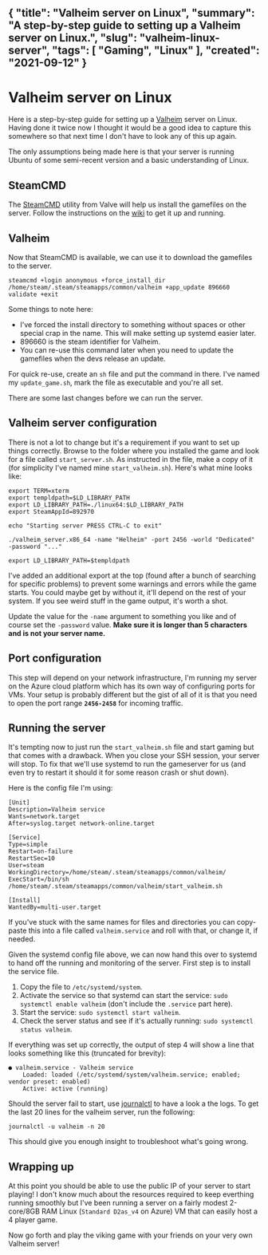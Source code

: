 {
    "title": "Valheim server on Linux",
    "summary": "A step-by-step guide to setting up a Valheim server on Linux.",
    "slug": "valheim-linux-server",
    "tags": [
        "Gaming",
        "Linux"
    ],
    "created": "2021-09-12"
}
---
# Valheim server on Linux

Here is a step-by-step guide for setting up a [Valheim](https://store.steampowered.com/app/892970/Valheim/) server on Linux. Having done it twice now I thought it would be a good idea to capture this somewhere so that next time I don't have to look any of this up again.

The only assumptions being made here is that your server is running Ubuntu of some semi-recent version and a basic understanding of Linux.

## SteamCMD

The [SteamCMD](https://developer.valvesoftware.com/wiki/SteamCMD) utility from Valve will help us install the gamefiles on the server.
Follow the instructions on the [wiki](https://developer.valvesoftware.com/wiki/SteamCMD#Linux.2FmacOS) to get it up and running.

## Valheim

Now that SteamCMD is available, we can use it to download the gamefiles to the server.

    steamcmd +login anonymous +force_install_dir /home/steam/.steam/steamapps/common/valheim +app_update 896660 validate +exit

Some things to note here:

 - I've forced the install directory to something without spaces or other special crap in the name. This will make setting up systemd easier later.
 - 896660 is the steam identifier for Valheim.
 - You can re-use this command later when you need to update the gamefiles when the devs release an update.

For quick re-use, create an `sh` file and put the command in there. I've named my `update_game.sh`, mark the file as executable and you're all set.

There are some last changes before we can run the server.

## Valheim server configuration

There is not a lot to change but it's a requirement if you want to set up things correctly. Browse to the folder where you installed the game and look for a file called `start_server.sh`. As instructed in the file, make a copy of it (for simplicity I've named mine `start_valheim.sh`). Here's what mine looks like:

    export TERM=xterm
    export templdpath=$LD_LIBRARY_PATH
    export LD_LIBRARY_PATH=./linux64:$LD_LIBRARY_PATH
    export SteamAppId=892970

    echo "Starting server PRESS CTRL-C to exit"

    ./valheim_server.x86_64 -name "Helheim" -port 2456 -world "Dedicated" -password "..."

    export LD_LIBRARY_PATH=$templdpath

I've added an additional export at the top (found after a bunch of searching for specific problems) to prevent some warnings and errors while the game starts. You could maybe get by without it, it'll depend on the rest of your system. If you see weird stuff in the game output, it's worth a shot.

Update the value for the `-name` argument to something you like and of course set the `-password` value. **Make sure it is longer than 5 characters and is not your server name.**

## Port configuration

This step will depend on your network infrastructure, I'm running my server on the Azure cloud platform which has its own way of configuring ports for VMs. Your setup is probably different but the gist of all of it is that you need to open the port range **`2456-2458`** for incoming traffic.

## Running the server

It's tempting now to just run the `start_valheim.sh` file and start gaming but that comes with a drawback. When you close your SSH session, your server will stop. To fix that we'll use systemd to run the gameserver for us (and even try to restart it should it for some reason crash or shut down).

Here is the config file I'm using:

    [Unit]
    Description=Valheim service
    Wants=network.target
    After=syslog.target network-online.target

    [Service]
    Type=simple
    Restart=on-failure
    RestartSec=10
    User=steam
    WorkingDirectory=/home/steam/.steam/steamapps/common/valheim/
    ExecStart=/bin/sh /home/steam/.steam/steamapps/common/valheim/start_valheim.sh

    [Install]
    WantedBy=multi-user.target

If you've stuck with the same names for files and directories you can copy-paste this into a file called `valheim.service` and roll with that, or change it, if needed.

Given the systemd config file above, we can now hand this over to systemd to hand off the running and monitoring of the server. First step is to install the service file. 

 1. Copy the file to `/etc/systemd/system`.
 2. Activate the service so that systemd can start the service: `sudo systemctl enable valheim` (don't include the `.service` part here).
 3. Start the service: `sudo systemctl start valheim`.
 4. Check the server status and see if it's actually running: `sudo systemctl status valheim`.

If everything was set up correctly, the output of step 4 will show a line that looks something like this (truncated for brevity):

    ● valheim.service - Valheim service
        Loaded: loaded (/etc/systemd/system/valheim.service; enabled; vendor preset: enabled)
        Active: active (running)

Should the server fail to start, use [journalctl](https://www.commandlinux.com/man-page/man1/journalctl.1.html) to have a look a the logs. To get the last 20 lines for the valheim server, run the following:

    journalctl -u valheim -n 20

This should give you enough insight to troubleshoot what's going wrong.

## Wrapping up

At this point you should be able to use the public IP of your server to start playing! I don't know much about the resources required to keep everthing running smoothly but I've been running a server on a fairly modest 2-core/8GB RAM Linux (`Standard D2as_v4` on Azure) VM that can easily host a 4 player game.

Now go forth and play the viking game with your friends on your very own Valheim server!